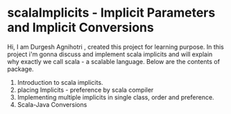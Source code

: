# scalaImplicits - Implicit Parameters and Implicit Conversions
Hi, I am Durgesh Agnihotri , created this project for learning purpose. In this project i'm gonna discuss and implement scala implicits and will explain why exactly we call scala - a scalable language. Below are the contents of package.
1. Introduction to scala implicits.
2. placing Implicits - preference by scala compiler
3. Implementing multiple implicits in single class, order and preference.
4. Scala-Java Conversions
